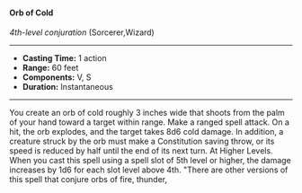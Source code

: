 #### Orb of Cold
*4th-level conjuration* (Sorcerer,Wizard)
___
- **Casting Time:** 1 action
- **Range:** 60 feet
- **Components:** V, S
- **Duration:** Instantaneous
---
You create an orb of cold roughly 3 inches wide that
shoots from the palm of your hand toward a target
within range. Make a ranged spell attack. On a hit,
the orb explodes, and the target takes 8d6 cold
damage.
In addition, a creature struck by the orb must
make a Constitution saving throw, or its speed is
reduced by half until the end of its next turn.
At Higher Levels.  When you cast this spell using
a spell slot of 5th level or higher, the damage
increases by 1d6 for each slot level above 4th.
"There are other versions of this spell
that conjure orbs of fire, thunder,
